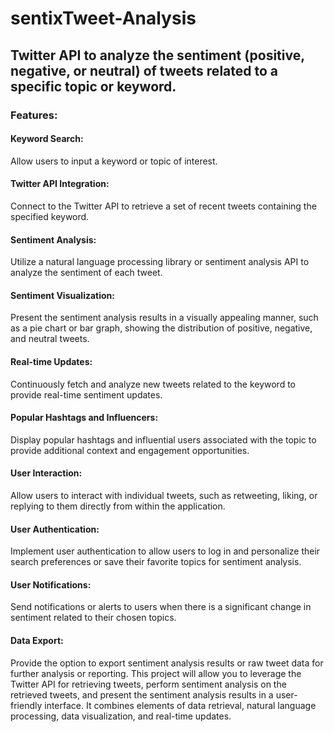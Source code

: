 # sentixTweet-Analysis

## Twitter API to analyze the sentiment (positive, negative, or neutral) of tweets related to a specific topic or keyword.

### Features:

#### Keyword Search:
Allow users to input a keyword or topic of interest.
#### Twitter API Integration:
Connect to the Twitter API to retrieve a set of recent tweets containing the specified keyword.
#### Sentiment Analysis:
 Utilize a natural language processing library or sentiment analysis API to analyze the sentiment of each tweet.
#### Sentiment Visualization:
 Present the sentiment analysis results in a visually appealing manner, such as a pie chart or bar graph, showing the distribution of positive, negative, and neutral tweets.
#### Real-time Updates:
Continuously fetch and analyze new tweets related to the keyword to provide real-time sentiment updates.
#### Popular Hashtags and Influencers:
Display popular hashtags and influential users associated with the topic to provide additional context and engagement opportunities.
#### User Interaction: 
Allow users to interact with individual tweets, such as retweeting, liking, or replying to them directly from within the application.
#### User Authentication:
Implement user authentication to allow users to log in and personalize their search preferences or save their favorite topics for sentiment analysis.
#### User Notifications:
 Send notifications or alerts to users when there is a significant change in sentiment related to their chosen topics.
#### Data Export: 
Provide the option to export sentiment analysis results or raw tweet data for further analysis or reporting.
This project will allow you to leverage the Twitter API for retrieving tweets, perform sentiment analysis on the retrieved tweets, and present the sentiment analysis results in a user-friendly interface. It combines elements of data retrieval, natural language processing, data visualization, and real-time updates.
